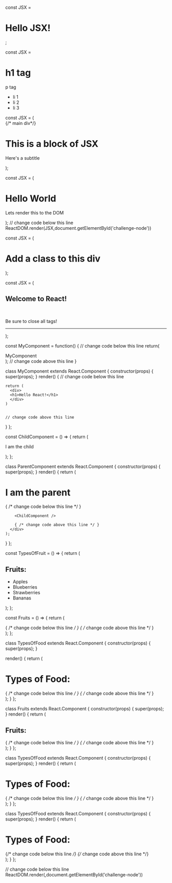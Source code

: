 <!-- 1 -->
const JSX = <h1>Hello JSX!</h1>;
<!-- 2 -->
const JSX = <div>
    <h1>h1 tag</h1>
    <p>p tag </p>
    <ul>
        <li> li 1</li>
        <li> li 2</li>
        <li> li 3</li>
    </ul>
</div>
<!-- 3 -->
const JSX = (
  <div>
  {/* main div*/}
    <h1>This is a block of JSX</h1>
    <p>Here's a subtitle</p>
  </div>
);

<!-- 4 -->

const JSX = (
  <div>
    <h1>Hello World</h1>
    <p>Lets render this to the DOM</p>
  </div>
);
// change code below this line
ReactDOM.render(JSX,document.getElementById('challenge-node'))

<!-- 5 -->
const JSX = (
  <div className="myDiv">
    <h1>Add a class to this div</h1>
  </div>
);
<!-- 6 -->

const JSX = (
  <div>
    <h2>Welcome to React!</h2> <br />
    <p>Be sure to close all tags!</p>
    <hr />
  </div>
);

<!-- 7 -->

const MyComponent = function() {
  // change code below this line
return(
  <div>MyComponent</div>
);
  // change code above this line
}

<!-- 8 -->

class MyComponent extends React.Component {
  constructor(props) {
    super(props);
  }
  render() {
    // change code below this line

    return (
      <div>
      <h1>Hello React!</h1>
      </div>
    )


    // change code above this line
  }
};


<!-- 9 -->
const ChildComponent = () => {
  return (
    <div>
      <p>I am the child</p>
    </div>
  );
};

class ParentComponent extends React.Component {
  constructor(props) {
    super(props);
  }
  render() {
    return (
      <div>
        <h1>I am the parent</h1>
        { /* change code below this line */ }

        <ChildComponent />

        { /* change code above this line */ }
      </div>
    );
  }
};

<!-- 10 -->

const TypesOfFruit = () => {
  return (
    <div>
      <h2>Fruits:</h2>
      <ul>
        <li>Apples</li>
        <li>Blueberries</li>
        <li>Strawberries</li>
        <li>Bananas</li>
      </ul>
    </div>
  );
};

const Fruits = () => {
  return (
    <div>
      { /* change code below this line */ }
        <TypesOfFruit />
      { /* change code above this line */ }
    </div>
  );
};

class TypesOfFood extends React.Component {
  constructor(props) {
    super(props);
  }

  render() {
    return (
      <div>
        <h1>Types of Food:</h1>
        { /* change code below this line */ }
            <Fruits />
        { /* change code above this line */ }
      </div>
    );
  }
};


<!-- 11 -->

class Fruits extends React.Component {
  constructor(props) {
    super(props);
  }
  render() {
    return (
      <div>
        <h2>Fruits:</h2>
        { /* change code below this line */ }
          <NonCitrus />
          <Citrus />
        { /* change code above this line */ }
      </div>
    );
  }
};

class TypesOfFood extends React.Component {
  constructor(props) {
     super(props);
  }
  render() {
    return (
      <div>
        <h1>Types of Food:</h1>
        { /* change code below this line */ }
          <Fruits />
        { /* change code above this line */ }
        <Vegetables />
      </div>
    );
  }
};


<!-- 12 -->

class TypesOfFood extends React.Component {
  constructor(props) {
    super(props);
  }
  render() {
    return (
      <div>
        <h1>Types of Food:</h1>
        {/* change code below this line */}
        <Fruits />
        <Vegetables />
        {/* change code above this line */}
      </div>
    );
  }
};

// change code below this line
ReactDOM.render(<TypesOfFood />,document.getElementById('challenge-node'))

